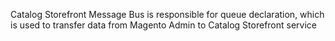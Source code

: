 Catalog Storefront Message Bus is responsible for queue declaration, which is used to transfer data from Magento Admin to Catalog Storefront service